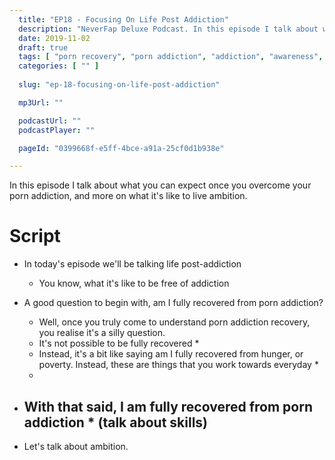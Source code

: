 ```yaml
---
  title: "EP18 - Focusing On Life Post Addiction"
  description: "NeverFap Deluxe Podcast. In this episode I talk about what you can expect once you overcome your porn addiction, and more on what it's like to live ambition."
  date: 2019-11-02
  draft: true
  tags: [ "porn recovery", "porn addiction", "addiction", "awareness", "nofap", "neverfap", "neverfap deluxe", "neverfap basics", "nofap podcast", "neverfap podcast", "neverfap deluxe podcast" ]
  categories: [ "" ]
  
  slug: "ep-18-focusing-on-life-post-addiction"

  mp3Url: ""

  podcastUrl: ""
  podcastPlayer: ""

  pageId: "0399668f-e5ff-4bce-a91a-25cf0d1b938e"

---
```


In this episode I talk about what you can expect once you overcome your porn addiction, and more on what it's like to live ambition.


# Script

- In today's episode we'll be talking life post-addiction
  - You know, what it's like to be free of addiction

- A good question to begin with, am I fully recovered from porn addiction? 
  - Well, once you truly come to understand porn addiction recovery, you realise it's a silly question. 
  - It's not possible to be fully recovered *
  - Instead, it's a bit like saying am I fully recovered from hunger, or poverty. Instead, these are things that you work towards everyday *
  - 

- With that said, I am fully recovered from porn addiction * (talk about skills)
  - 




- Let's talk about ambition.